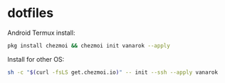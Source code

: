 # dotfiles

Android Termux install: 
```sh
pkg install chezmoi && chezmoi init vanarok --apply
```
Install for other OS: 
```sh
sh -c "$(curl -fsLS get.chezmoi.io)" -- init --ssh --apply vanarok
```
